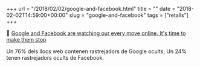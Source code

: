 +++
url = "/2018/02/02/google-and-facebook.html"
title = ""
date = "2018-02-02T14:59:00+00:00"
slug = "google-and-facebook"
tags = ["retalls"]
+++

📎 [Google and Facebook are watching our every move online. It's time to make them stop](https://www.cnbc.com/2018/01/31/google-facebook-data-privacy-concerns-out-of-control-commentary.html)

Un 76% dels llocs web contenen rastrejadors de Google ocults; Un 24% tenen rastrejadors ocults de Facebook.

